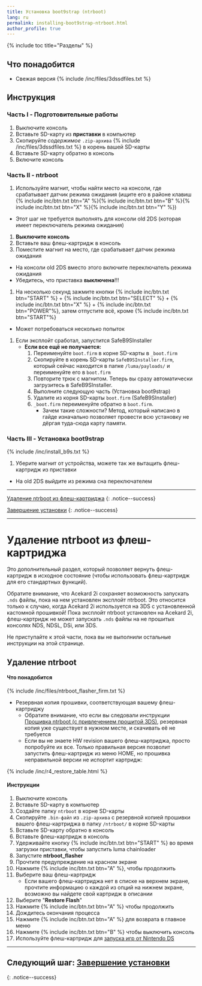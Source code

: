 ```yaml
---
title: Установка boot9strap (ntrboot)
lang: ru
permalink: installing-boot9strap-ntrboot.html
author_profile: true
---
```


{% include toc title="Разделы" %}

## Что понадобится

* Свежая версия {% include /inc/files/3dssdfiles.txt %}

## Инструкция

### Часть I - Подготовительные работы

1. Выключите консоль
1. Вставьте SD-карту из **приставки** в компьютер
1. Скопируйте _содержимое_ `.zip-архива` {% include /inc/files/3dssdfiles.txt %} в корень вашей SD-карты
1. Вставьте SD-карту обратно в консоль
1. Включите консоль

### Часть II - ntrboot

1. Используйте магнит, чтобы найти место на консоли, где срабатывает датчик режима ожидания (ищите его в районе клавиш {% include inc/btn.txt btn="A" %}{% include inc/btn.txt btn="B" %}{% include inc/btn.txt btn="X" %}{% include inc/btn.txt btn="Y" %})
  + Этот шаг не требуется выполнять для консоли old 2DS (которая имеет переключатель режима ожидания)
1. **Выключите консоль**
1. Вставьте ваш флеш-картридж в консоль
1. Поместите магнит на место, где срабатывает датчик режима ожидания
  + На консоли old 2DS вместо этого включите переключатель режима ожидания
  + Убедитесь, что приставка **выключена**!!!
1. На несколько секунд зажмите кнопки {% include inc/btn.txt btn="START" %} + {% include inc/btn.txt btn="SELECT" %} + {% include inc/btn.txt btn="X" %} + {% include inc/btn.txt btn="POWER"%}, затем отпустите всё, кроме {% include inc/btn.txt btn="START"%}
  + Может потребоваться несколько попыток
1. Если эксплойт сработал, запустится SafeB9SInstaller
	+ **Если все ещё не получается:** 
		1. Переименуйте `boot.firm` в корне SD-карты в `_boot.firm`
		1. Скопируйте в корень SD-карты `SafeB9SInstaller.firm`, который сейчас находится в папке `/luma/payloads/` и переименуйте его в `boot.firm`
		1. Повторите трюк с магнитом. Теперь вы сразу автоматически загрузитесь в SafeB9SInstaller.
		1. Выполните следующую часть (Установка boot9strap)
		1. Удалите из корня SD-карты `boot.firm` (SafeB9SInstaller)
		1. `_boot.firm` переименуйте обратно в `boot.firm`.
			+ Зачем такие сложности? Метод, который написано в гайде изначально позволяет провести всю установку не дёргая туда-сюда карту памяти. 

### Часть III - Установка boot9strap

{% include /inc/install_b9s.txt %}
1. Уберите магнит от устройства, можете так же вытащить флеш-картридж из приставки
  * На old 2DS выйдите из режима сна переключателем

___

[Удаление ntrboot из флеш-картриджа](#удаление-ntrboot-из-флеш-картриджа)
{: .notice--success}

[Завершение установки](finalizing-setup)
{: .notice--success}

___

# Удаление ntrboot из флеш-картриджа

Это дополнительный раздел, который позволяет вернуть флеш-картридж в исходное состояние (чтобы использовать флеш-картридж для его стандартных функций).

Обратите внимание, что Acekard 2i сохраняет возможность запускать `.nds` файлы, пока на нем установлен эксплойт ntrboot. Это относится только к случаю, когда Acekard 2i используется на 3DS с установленной кастомной прошивкой! Пока эксплойт ntrboot установлен на Acekard 2i, флеш-картридж не может запускать `.nds` файлы на не прошитых консолях NDS, NDSL, DSi, или 3DS.

Не приступайте к этой части, пока вы не выполнили остальные инструкции на этой странице.

## Удаление ntrboot

#### Что понадобится

{% include /inc/files/ntrboot_flasher_firm.txt %}
* Резервная копия прошивки, соответствующая вашему флеш-картриджу 
  + Обратите внимание, что если вы следовали инструкции [Прошивка ntrboot (с привлечением прошитой 3DS)](https://3ds.customfw.xyz/flashing-ntrboot-3ds-multi-system), резервная копия уже существует в нужном месте, и скачивать её не требуется
  + Если вы не знаете HW revision вашего флеш-картриджа, просто попробуйте их все. Только правильная версия позволит запустить флеш-картридж из меню HOME, но прошивка неправильной версии не испортит картридж:
   
{% include /inc/r4_restore_table.html %}
   
#### Инструкции

1. Выключите консоль
1. Вставьте SD-карту в компьютер
1. Создайте папку `ntrboot` в корне SD-карты
1. Скопируйте `.bin-файл` из `.zip-архива` с резервной копией прошивки вашего флеш-картриджа в папку `/ntrboot/` в корне SD-карты
1. Вставьте SD-карту обратно в консоль
1. Вставьте флеш-картридж в консоль
1. Удерживайте кнопку {% include inc/btn.txt btn="START" %} во время загрузки приставки, чтобы запустить luma chainloader
1. Запустите **ntrboot_flasher**
1. Прочтите предупреждение на красном экране
1. Нажмите {% include inc/btn.txt btn="A" %}, чтобы продолжить
1. Выберите ваш флеш-картридж
	+ Если вашего флеш-картриджа нет в списке на верхнем экране, прочтите информацию о каждой из опций на нижнем экране, возможно вы найдете свой картридж в описании
1. Выберите "**Restore Flash**"
1. Нажмите {% include inc/btn.txt btn="A" %} чтобы продолжить
1. Дождитесь окончания процесса
1. Нажмите {% include inc/btn.txt btn="A" %} для возврата в главное меню
1. Нажмите {% include inc/btn.txt btn="B" %} чтобы выключить консоль
1. Используйте флеш-картридж для [запуска игр от Nintendo DS](r4#%D0%97%D0%B0%D0%BF%D1%83%D1%81%D0%BA-%D0%B8%D0%B3%D1%80-%D0%BE%D1%82-nintendo-ds-%D1%81-%D0%BF%D0%BE%D0%BC%D0%BE%D1%89%D1%8C%D1%8E-%D0%BA%D0%B0%D1%80%D1%82%D1%80%D0%B8%D0%B4%D0%B6%D0%B0)

___

## Следующий шаг: [Завершение установки](finalizing-setup)
{: .notice--success}